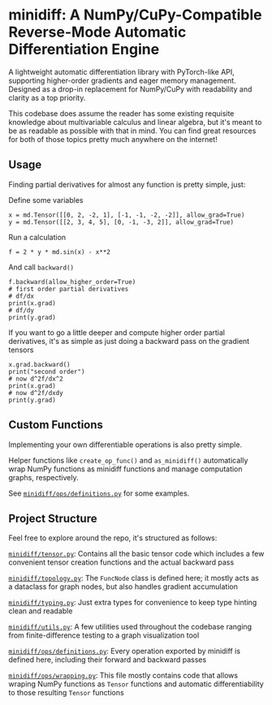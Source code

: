 # minidiff: A NumPy/CuPy-Compatible Reverse-Mode Automatic Differentiation Engine

A lightweight automatic differentiation library with PyTorch-like API, supporting higher-order gradients and eager memory management. 
Designed as a drop-in replacement for NumPy/CuPy with readability and clarity as a top priority.

This codebase does assume the reader has some existing requisite knowledge about multivariable calculus and linear algebra, but it's meant to be as readable as possible with that in mind. You can find great resources for both of those topics pretty much anywhere on the internet!

## Usage
Finding partial derivatives for almost any function is pretty simple, just:

Define some variables
```
x = md.Tensor([[0, 2, -2, 1], [-1, -1, -2, -2]], allow_grad=True)
y = md.Tensor([[2, 3, 4, 5], [0, -1, -3, 2]], allow_grad=True)
```
Run a calculation
```
f = 2 * y * md.sin(x) - x**2
```
And call `backward()`
```
f.backward(allow_higher_order=True)
# first order partial derivatives
# df/dx
print(x.grad)
# df/dy
print(y.grad)
```
If you want to go a little deeper and compute higher order partial derivatives, it's as simple as just doing a backward pass on the gradient tensors
```
x.grad.backward()
print("second order")
# now d^2f/dx^2
print(x.grad)
# now d^2f/dxdy
print(y.grad)
```
## Custom Functions
Implementing your own differentiable operations is also pretty simple. 

Helper functions like `create_op_func()` and `as_minidiff()` automatically wrap NumPy functions as minidiff functions and manage computation graphs, respectively. 

See [`minidiff/ops/definitions.py`](https://github.com/ahoynodnarb/minidiff/blob/master/minidiff/ops/definitions.py) for some examples.

## Project Structure
Feel free to explore around the repo, it's structured as follows:

[`minidiff/tensor.py`](https://github.com/ahoynodnarb/minidiff/blob/master/minidiff/tensor.py): Contains all the basic tensor code which includes a few convenient tensor creation functions and the actual backward pass

[`minidiff/topology.py`](https://github.com/ahoynodnarb/minidiff/blob/master/minidiff/topology.py): The `FuncNode` class is defined here; it mostly acts as a dataclass for graph nodes, but also handles gradient accumulation

[`minidiff/typing.py`](https://github.com/ahoynodnarb/minidiff/blob/master/minidiff/typing.py): Just extra types for convenience to keep type hinting clean and readable

[`minidiff/utils.py`](https://github.com/ahoynodnarb/minidiff/blob/master/minidiff/utils.py): A few utilities used throughout the codebase ranging from finite-difference testing to a graph visualization tool

[`minidiff/ops/definitions.py`](https://github.com/ahoynodnarb/minidiff/blob/master/minidiff/ops/definitions.py): Every operation exported by minidiff is defined here, including their forward and backward passes

[`minidiff/ops/wrapping.py`](https://github.com/ahoynodnarb/minidiff/blob/master/minidiff/ops/wrapping.py): This file mostly contains code that allows wraping NumPy functions as `Tensor` functions and automatic differentiability to those resulting `Tensor` functions